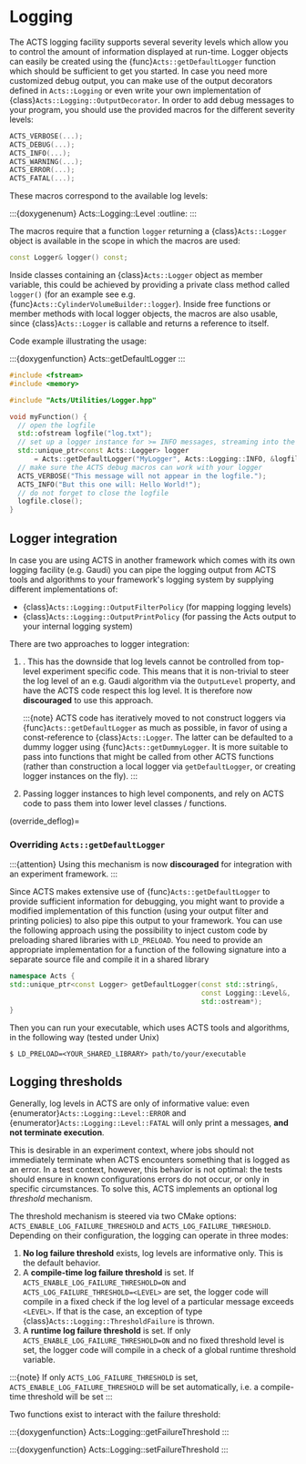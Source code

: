 # Logging

The ACTS logging facility supports several severity levels which allow you to
control the amount of information displayed at run-time. Logger objects can
easily be created using the {func}`Acts::getDefaultLogger` function which
should be sufficient to get you started. In case you need more customized debug
output, you can make use of the output decorators defined in
`Acts::Logging` or even write your own implementation of
{class}`Acts::Logging::OutputDecorator`. In order to add debug messages to your
program, you should use the provided macros for the different severity levels:

```cpp
ACTS_VERBOSE(...);
ACTS_DEBUG(...);
ACTS_INFO(...);
ACTS_WARNING(...);
ACTS_ERROR(...);
ACTS_FATAL(...);
```

These macros correspond to the available log levels:

:::{doxygenenum} Acts::Logging::Level
:outline:
:::


The macros require that a function `logger` returning a {class}`Acts::Logger`
object is available in the scope in which the macros are used:

```cpp
const Logger& logger() const;
```

Inside classes
containing an {class}`Acts::Logger` object as member variable, this could be
achieved by providing a private class method called `logger()` (for an example
see e.g.  {func}`Acts::CylinderVolumeBuilder::logger`). Inside free functions
or member methods with local logger objects, the macros are also usable, since
{class}`Acts::Logger` is callable and returns a reference to itself.

Code example illustrating the usage:

:::{doxygenfunction} Acts::getDefaultLogger
:::

```cpp
#include <fstream>
#include <memory>

#include "Acts/Utilities/Logger.hpp"

void myFunction() {
  // open the logfile
  std::ofstream logfile("log.txt");
  // set up a logger instance for >= INFO messages, streaming into the log file
  std::unique_ptr<const Acts::Logger> logger
      = Acts::getDefaultLogger("MyLogger", Acts::Logging::INFO, &logfile);
  // make sure the ACTS debug macros can work with your logger
  ACTS_VERBOSE("This message will not appear in the logfile.");
  ACTS_INFO("But this one will: Hello World!");
  // do not forget to close the logfile
  logfile.close();
}
```

## Logger integration

In case you are using ACTS in another framework which comes with its own
logging facility (e.g. Gaudi) you can pipe the logging output from ACTS
tools and algorithms to your framework's logging system by supplying different
implementations of:

- {class}`Acts::Logging::OutputFilterPolicy` (for mapping logging levels)
- {class}`Acts::Logging::OutputPrintPolicy` (for passing the Acts output
  to your internal logging system)

There are two approaches to logger integration:

1. [](override_deflog).
   This has the downside that log levels cannot be controlled from top-level
   experiment specific code. This means that it is non-trivial to steer the log
   level of an e.g. Gaudi algorithm via the `OutputLevel` property, and have
   the ACTS code respect this log level. It is therefore now **discouraged** to
   use this approach.

    :::{note}
    ACTS code has iteratively moved to not construct loggers via
    {func}`Acts::getDefaultLogger` as much as possible, in favor of using a
    const-reference to {class}`Acts::Logger`. The latter can be defaulted to a
    dummy logger using {func}`Acts::getDummyLogger`. It is more suitable to
    pass into functions that might be called from other ACTS functions (rather
    than construction a local logger via `getDefaultLogger`, or creating logger
    instances on the fly). 
    :::

2. Passing logger instances to high level components, and rely on ACTS code to
   pass them into lower level classes / functions.


(override_deflog)=
### Overriding `Acts::getDefaultLogger`

:::{attention}
Using this mechanism is now **discouraged** for integration with an experiment
framework.
:::

Since ACTS makes extensive use of {func}`Acts::getDefaultLogger` to provide
sufficient information for debugging, you might want to provide a modified
implementation of this function (using your output filter and printing
policies) to also pipe this output to your framework. You can use the following
approach using the possibility to inject custom code by preloading shared
libraries with `LD_PRELOAD`. You need to provide an appropriate implementation
for a function of the following signature into a separate source file and
compile it in a shared library


```cpp
namespace Acts {
std::unique_ptr<const Logger> getDefaultLogger(const std::string&,
                                               const Logging::Level&,
                                               std::ostream*);
}
```

Then you can run your executable, which uses ACTS tools and algorithms, in
the following way (tested under Unix)

```console
$ LD_PRELOAD=<YOUR_SHARED_LIBRARY> path/to/your/executable
```

## Logging thresholds

Generally, log levels in ACTS are only of informative value: even
{enumerator}`Acts::Logging::Level::ERROR` and {enumerator}`Acts::Logging::Level::FATAL` will only print a
messages, **and not terminate execution**. 

This is desirable in an experiment context, where jobs should not immediately
terminate when ACTS encounters something that is logged as an error.  In a test
context, however, this behavior is not optimal: the tests should ensure in
known configurations errors do not occur, or only in specific circumstances. To
solve this, ACTS implements an optional log *threshold* mechanism. 

The threshold mechanism is steered via two CMake options:
`ACTS_ENABLE_LOG_FAILURE_THRESHOLD` and `ACTS_LOG_FAILURE_THRESHOLD`. Depending
on their configuration, the logging can operate in three modes:

1. **No log failure threshold** exists, log levels are informative only. This is
   the default behavior.
2. A **compile-time log failure threshold** is set. If
   `ACTS_ENABLE_LOG_FAILURE_THRESHOLD=ON` and
   `ACTS_LOG_FAILURE_THRESHOLD=<LEVEL>` are set, the logger code will compile
   in a fixed check if the log level of a particular message exceeds `<LEVEL>`.
   If that is the case, an exception of type {class}`Acts::Logging::ThresholdFailure` is
   thrown.
3. A **runtime log failure threshold** is set. If only
   `ACTS_ENABLE_LOG_FAILURE_THRESHOLD=ON` and no fixed threshold level is set,
   the logger code will compile in a check of a global runtime threshold
   variable.

:::{note}
If only `ACTS_LOG_FAILURE_THRESHOLD` is set,
`ACTS_ENABLE_LOG_FAILURE_THRESHOLD` will be set automatically, i.e. a
compile-time threshold will be set
:::

Two functions exist to interact with the failure threshold:

:::{doxygenfunction} Acts::Logging::getFailureThreshold
:::

:::{doxygenfunction} Acts::Logging::setFailureThreshold
:::
